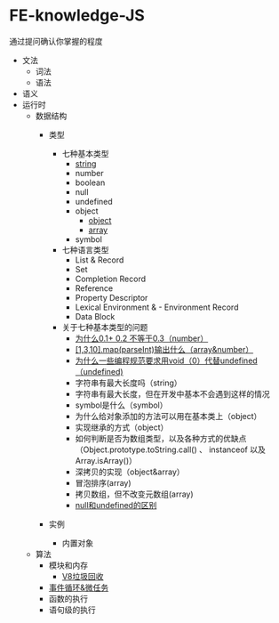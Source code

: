 # FE-knowledge-JS
通过提问确认你掌握的程度

- 文法
  - 词法
  - 语法
- 语义
- 运行时
  - 数据结构
      - 类型
          - 七种基本类型
              - [string](https://github.com/Vstar18/FE-knowledge-JS/issues/5)
              - number
              - boolean
              - null
              - undefined
              - object
                  - [object](https://github.com/Vstar18/Learn-Books/issues/24)
                  - [array](https://github.com/Vstar18/FE-knowledge-JS/issues/1)
              - symbol
          - 七种语言类型
              -  List & Record
              - Set
              - Completion Record
              - Reference
              - Property Descriptor
              - Lexical Environment & - Environment Record
              - Data Block
          - 关于七种基本类型的问题
              - [为什么0.1+ 0.2 不等于0.3（number）](https://github.com/Vstar18/FE-knowledge-JS/issues/4)
              - [[1,3,10].map(parseInt)输出什么（array&number）](https://github.com/Vstar18/FE-knowledge-JS/issues/2)
              - [为什么一些编程规范要求用void（0）代替undefined（undefined)](https://github.com/Vstar18/FE-knowledge-JS/issues/3)
              - 字符串有最大长度吗（string）
               - 字符串有最大长度，但在开发中基本不会遇到这样的情况
              - symbol是什么（symbol）
              - 为什么给对象添加的方法可以用在基本类上（object）
              - 实现继承的方式（object）
              - 如何判断是否为数组类型，以及各种方式的优缺点（Object.prototype.toString.call() 、 instanceof 以及 Array.isArray()）
              - 深拷贝的实现（object&array）
              - 冒泡排序(array)
              - 拷贝数组，但不改变元数组(array)
              - [null和undefined的区别](https://github.com/Vstar18/FE-knowledge-JS/issues/12)

      - 实例
          - 内置对象
  - 算法
    - 模块和内存
      - [V8垃圾回收](https://github.com/Vstar18/FE-knowledge-JS/issues/11)
    - [事件循环&微任务](https://github.com/Vstar18/FE-knowledge-JS/issues/10)
    - 函数的执行
    - 语句级的执行
